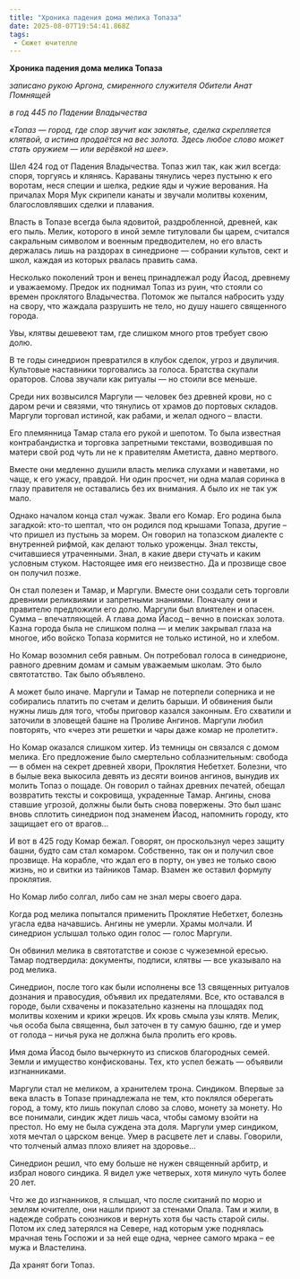 ```yaml
---
title: "Хроника падения дома мелика Топаза"
date: 2025-08-07T19:54:41.868Z
tags:
 - Сюжет ючителле
---
```


**Хроника падения дома мелика Топаза**

*записано рукою Аргона, смиренного служителя Обители Анат Помнящей*

*в год 445 по Падении Владычества*

*«Топаз — город, где спор звучит как заклятье, сделка скрепляется
клятвой, а истина продаётся на вес золота. Здесь любое слово может стать
оружием — или верёвкой на шее».*

Шел 424 год от Падения Владычества. Топаз жил так, как жил всегда:
споря, торгуясь и клянясь. Караваны тянулись через пустыню к его
воротам, неся специи и шелка, редкие яды и чужие верования. На причалах
Моря Мук скрипели канаты и звучали молитвы кохеним, благословлявших
сделки и плавания.

Власть в Топазе всегда была ядовитой, раздробленной, древней, как его
пыль. Мелик, которого в иной земле титуловали бы царем, считался
сакральным символом и военным предводителем, но его власть держалась
лишь на раздорах в синедрионе — собрании культов, сект и школ, каждая из
которых рвалась править сама.

Несколько поколений трон и венец принадлежал роду Йасод, древнему и
уважаемому. Предок их поднимал Топаз из руин, что стояли со времен
проклятого Владычества. Потомок же пытался набросить узду на свору, что
жаждала разрушить не тело, но душу нашего священного города.

Увы, клятвы дешевеют там, где слишком много ртов требует свою долю.

В те годы синедрион превратился в клубок сделок, угроз и двуличия.
Культовые наставники торговались за голоса. Братства скупали ораторов.
Слова звучали как ритуалы — но стоили все меньше.

Среди них возвысился Маргули — человек без древней крови, но с даром
речи и связями, что тянулись от храмов до портовых складов. Маргули
торговал истиной, как рабами, и желал одного – власти.

Его племянница Тамар стала его рукой и шепотом. То была известная
контрабандистка и торговка запретными текстами, возводившая по матери
свой род чуть ли не к правителям Аметиста, давно мертвого.

Вместе они медленно душили власть мелика слухами и наветами, но чаще, к
его ужасу, правдой. Ни один просчет, ни одна малая соринка в глазу
правителя не оставались без их внимания. А было их не так уж мало.

Однако началом конца стал чужак. Звали его Комар. Его родина была
загадкой: кто-то шептал, что он родился под крышами Топаза, другие – что
пришел из пустынь за морем. Он говорил на топазском диалекте с
внутренней рифмой, как делают только уроженцы. Знал тексты, считавшиеся
утраченными. Знал, в какие двери стучать и каким условным стуком.
Настоящее имя его неизвестно. Да и прозвище свое он получил позже.

Он стал полезен и Тамар, и Маргули. Вместе они создали сеть торговли
древними реликвиями и запретными знаниями. Поначалу они и правителю
предложили его долю. Маргули был влиятелен и опасен. Сумма –
впечатляющей. А глава дома Йасод – вечно в поисках золота. Казна города
была не слишком полна — и мелик закрывал глаза на многое, ибо войско
Топаза кормится не только истиной, но и хлебом.

Но Комар возомнил себя равным. Он потребовал голоса в синедрионе,
равного древним домам и самым уважаемым школам. Это было святотатство.
Так было объявлено.

А может было иначе. Маргули и Тамар не потерпели соперника и не
собирались платить по счетам и делить барыши. И обвинения были нужны
лишь для того, чтобы приговор казался законным. Его схватили и заточили
в зловещей башне на Проливе Ангинов. Маргули любил повторять, что «через
эти решетки и чары даже комар не пролетит».

Но Комар оказался слишком хитер. Из темницы он связался с домом мелика.
Его предложение было смертельно соблазнительным: свобода — в обмен на
секрет древней хвори, Проклятия Небетхет. Болезни, что в былые века
выкосила девять из десяти воинов ангинов, вынудив их молить Топаз о
пощаде. Он говорил о тайнах древних печатей, обещал возвратить тексты и
сокровища, украденные Тамар. Ангины, снова ставшие угрозой, должны были
быть снова повержены. Это был шанс вновь сплотить синедрион под знаменем
Йасод, напомнить городу, кто защищает его от врагов…

И вот в 425 году Комар бежал. Говорят, он проскользнул через защиту
башни, будто сам стал комаром. Собственно, так он и получил свое
прозвище. На корабле, что ждал его в порту, он увез не только свою
жизнь, но и свитки из тайников Тамар. Взамен же оставил формулу
проклятия.

Но Комар либо солгал, либо сам не знал меры своего дара.

Когда род мелика попытался применить Проклятие Небетхет, болезнь угасла
едва начавшись. Ангины не умерли. Храмы молчали. И синедрион услышал
только один голос — голос Маргули.

Он обвинил мелика в святотатстве и союзе с чужеземной ересью. Тамар
подтвердила: документы, подписи, клятвы — все указывало на род мелика.

Синедрион, после того как были исполнены все 13 священных ритуалов
дознания и правосудия, объявил их предателями. Все, кто оставался в
городе, были схвачены и показательно казнены на площадях под молитвы
кохеним и крики жрецов. Их кровь смыла узы клятв. Мелик, чья особа была
священна, был заточен в ту самую башню, где и умер от голода – ничья
рука не должна была пролить его кровь.

Имя дома Йасод было вычеркнуто из списков благородных семей. Земли и
имущество конфискованы. Тех, кто успел бежать — объявили изгнанниками.

Маргули стал не меликом, а хранителем трона. Синдиком. Впервые за века
власть в Топазе принадлежала не тем, кто поклялся оберегать город, а
тому, кто лишь покупал слово за слово, монету за монету. Но все
понимали, синдик ждет лишь часа, чтобы самому взойти на престол. Но ему
не была суждена эта доля. Маргули умер синдиком, хотя мечтал о царском
венце. Умер в расцвете лет и славы. Говорили, что толченый алмаз плохо
влияет на здоровье…

Синедрион решил, что ему больше не нужен священный арбитр, и избрал
нового синдика. Я видел уже четверых, хотя минуло чуть более 20 лет.

Что же до изгнанников, я слышал, что после скитаний по морю и землям
ючителле, они нашли приют за стенами Опала. Там и жили, в надежде
собрать союзников и вернуть хотя бы часть старой силы. Потом их след
затерялся на Севере, над которым уже поднялась мрачная тень Госпожи и за
ней еще одна, чернее самого мрака – ее мужа и Властелина.

Да хранят боги Топаз.
